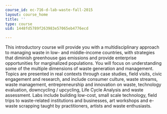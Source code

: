 ```yaml
---
course_id: ec-716-d-lab-waste-fall-2015
layout: course_home
title: ''
type: course
uid: 1448fd5789f263983e57065eb4776ecd

---
```

This introductory course will provide you with a multidisciplinary approach to managing waste in low- and middle-income countries, with strategies that diminish greenhouse gas emissions and provide enterprise opportunities for marginalized populations. You will focus on understanding some of the multiple dimensions of waste generation and management. Topics are presented in real contexts through case studies, field visits, civic engagement and research, and include consumer culture, waste streams, waste management, entrepreneurship and innovation on waste, technology evaluation, downcycling / upcycling, Life Cycle Analysis and waste assessment. Labs include building low-cost, small scale technology, field trips to waste-related institutions and businesses, art workshops and e-waste scrapping taught by practitioners, artists and waste enthusiasts.
